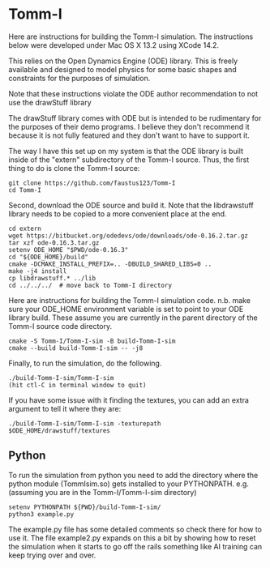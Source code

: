 # Tomm-I

Here are instructions for building the Tomm-I simulation. The
instructions below were developed under Mac OS X 13.2 using
XCode 14.2.

This relies on the Open Dynamics Engine (ODE) library. This is
freely available and designed to model physics for some basic
shapes and constraints for the purposes of simulation.  

Note that these instructions violate the ODE author recommendation
to not use the drawStuff library

The drawStuff library comes with ODE but is intended to be
rudimentary for the purposes of their demo programs. I believe
they don't recommend it because it is not fully featured and
they don't want to have to support it.

The way I have this set up on my system is that the ODE library
is built inside of the "extern" subdirectory of the Tomm-I
source. Thus, the first thing to do is clone the Tomm-I source:
```
git clone https://github.com/faustus123/Tomm-I
cd Tomm-I
```

Second, download the ODE source and build it. Note that the 
libdrawstuff library needs to be copied to a more convenient
place at the end.
```
cd extern
wget https://bitbucket.org/odedevs/ode/downloads/ode-0.16.2.tar.gz
tar xzf ode-0.16.3.tar.gz
setenv ODE_HOME "$PWD/ode-0.16.3"
cd "${ODE_HOME}/build"
cmake -DCMAKE_INSTALL_PREFIX=.. -DBUILD_SHARED_LIBS=0 ..
make -j4 install
cp libdrawstuff.* ../lib
cd ../../../  # move back to Tomm-I directory
```

Here are instructions for building the Tomm-I simulation code. 
n.b. make sure your ODE_HOME environment variable is set to point
to your ODE library build. These assume you are currently in the
parent directory of the Tomm-I source code directory.
```
cmake -S Tomm-I/Tomm-I-sim -B build-Tomm-I-sim
cmake --build build-Tomm-I-sim -- -j8
```

Finally, to run the simulation, do the following. 
```
./build-Tomm-I-sim/Tomm-I-sim
(hit ctl-C in terminal window to quit)
```
If you have some issue with it finding the textures, you can add an
extra argument to tell it where they are:
```
./build-Tomm-I-sim/Tomm-I-sim -texturepath $ODE_HOME/drawstuff/textures
```

## Python
To run the simulation from python you need to add the directory where
the python module (TommIsim.so) gets installed to your PYTHONPATH.
e.g. (assuming you are in the Tomm-I/Tomm-I-sim directory)

```
setenv PYTHONPATH ${PWD}/build-Tomm-I-sim/
python3 example.py
```

The example.py file has some detailed comments so check there for how
to use it. The file example2.py expands on this a bit by showing how
to reset the simulation when it starts to go off the rails something
like AI training can keep trying over and over.
